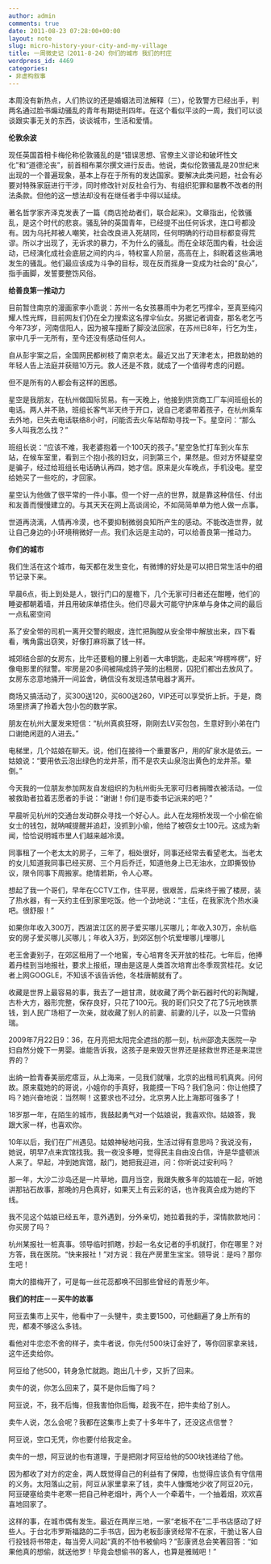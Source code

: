 ```yaml
---
author: admin
comments: true
date: 2011-08-23 07:28:00+00:00
layout: note
slug: micro-history-your-city-and-my-village
title: 一周微史记（2011-8-24）你们的城市 我们的村庄
wordpress_id: 4469
categories:
- 非虚构叙事
---
```


本周没有新热点，人们热议的还是婚姻法司法解释（三），伦敦警方已经出手，判两名通过脸书煽动骚乱的青年有期徒刑四年。在这个看似平淡的一周，我们可以谈谈跟实事无关的东西，谈谈城市，生活和爱情。

**伦敦余波**

现任英国首相卡梅伦称伦敦骚乱的是“错误思想、官僚主义谬论和破坏性文化”和“道德沦丧”，前首相布莱尔撰文进行反击。他说，类似伦敦骚乱是20世纪末出现的一个普遍现象，基本上存在于所有的发达国家。要解决此类问题，社会有必要对特殊家庭进行干涉，同时修改针对反社会行为、有组织犯罪和屡教不改者的刑法条款。但他的这一想法却没有在继任者手中得以延续。

著名哲学家齐泽克发表了一篇《商店抢劫者们，联合起来》。文章指出，伦敦骚乱，是这个时代的悲哀。骚乱钟的英国青年，已经提不出任何诉求，连口号都没有。因为乌托邦被人嘲笑，社会改良进入死胡同，任何明确的行动目标都变得荒谬。所以才出现了，无诉求的暴力，不为什么的骚乱。而在全球范围内看，社会运动，已经演化成社会底层之间的内斗，特权富人阶层，高高在上，斜睨着这些满地发生的骚乱。他们最应该成为斗争的目标，现在反而摇身一变成为社会的“良心”，指手画脚，发誓要整饬风俗。

**给善良第一推动力**

目前暂住南京的漫画家李小乖说：苏州一名女孩暴雨中为老乞丐撑伞，至真至纯闪耀人性光辉，目前网友们仍在全力搜索这名撑伞仙女。另据记者调查，那名老乞丐今年73岁，河南信阳人，因为被车撞断了脚没法回家，在苏州已8年，行乞为生，家中几乎一无所有，至今还没有感动任何人。

自从彭宇案之后，全国网民都树枝了南京老太。最近又出了天津老太，把救助她的年轻人告上法庭并获赔10万元。救人还是不救，就成了一个值得考虑的问题。

但不是所有的人都会有这样的困惑。

星空是我朋友，在杭州做国际贸易。有一天晚上，他接到供货商工厂车间班组长的电话。两人并不熟，班组长客气半天终于开口，说自己老婆带着孩子，在杭州乘车去外地，已失去电话联络8小时，问能否去火车站帮助寻找一下。星空问：“那么多人叫我怎么找？”

班组长说：“应该不难，我老婆抱着一个100天的孩子。”星空急忙打车到火车东站，在候车室里，看到三个抱小孩的妇女，问到第三个，果然是。但对方怀疑星空是骗子，经过给班组长电话确认再四，她才信。原来是火车晚点，手机没电。星空给她买了一些吃的，才回家。

星空认为他做了很平常的一件小事。但一个好一点的世界，就是靠这种信任、付出和友善而慢慢建立的。与其天天在网上高谈阔论，不如简简单单为他人做一点事。

世道再浇漓，人情再冷漠，也不要抑制微弱良知所产生的感动。不能改造世界，就让自己身边的小环境稍微好一点。我们永远是主动的，可以给善良第一推动力。

**你们的城市**

我们生活在这个城市，每天都在发生变化，有微博的好处是可以把日常生活中的细节记录下来。

早晨6点，街上到处是人，银行门口的屋檐下，几个无家可归者还在酣睡，他们的睡姿都朝着墙，并且用破床单捂住头。他们尽最大可能守护床单与身体之间的最后一点私密空间

系了安全带的司机一离开交警的眼皮，连忙把胸膛从安全带中解放出来，四下看看，嘴角露出窃笑，好像打麻将赢了钱一样。

城郊结合部的女房东，比牛还要粗的腰上别着一大串钥匙，走起来“哗楞哗楞”，好像电影里的狱警。牢房是20多间被隔成鸽子笼的出租房，囚犯们都出去放风了。女房东恣意地捅开一间监舍，确信没有发现违禁电器才离开。

商场又搞活动了，买300送120，买600送260，VIP还可以享受折上折。于是，商场里挤满了拎着大包小包的数学家。

朋友在杭州大厦发来短信：“杭州真疯狂呀，刚刚去LV买包包，生意好到小弟在门口谢绝闲逛的人进去。”

电梯里，几个姑娘在聊天。说，他们在接待一个重要客户，用的矿泉水是依云。一姑娘说：“要用依云泡出绿色的龙井茶，而不是农夫山泉泡出黄色的龙井茶。晕倒。”

今天我的一位朋友参加网友自发组织的为杭州街头无家可归者捐赠衣被活动。一位被救助者拉着志愿者的手说：“谢谢！你们是市委书记派来的吧？”

早晨听见杭州的交通台发动群众寻找一个好心人。此人在龙翔桥发现一个小偷在偷女士的钱包，就呐喊提醒并追赶，没抓到小偷，他给了被窃女士100元。这成为新闻，恰恰说明城市里人们越来越冷漠。

同事租了一个老太太的房子，三年了，相处很好，同事还经常去看望老太。当老太的女儿知道我同事已经买房、三个月后乔迁，知道他身上已无油水，立即撕毁协议，限令同事下周搬家。绝情若斯，令人心寒。

想起了我一个哥们，早年在CCTV工作，住平房，很艰苦，后来终于搬了楼房，装了热水器，有一天约主任到家里吃饭。他一个劲地说：“主任，在我家洗个热水澡吧。很舒服！”

如果你年收入300万，西湖滨江区的房子爱买哪儿买哪儿；年收入30万，余杭临安的房子爱买哪儿买哪儿；年收入3万，到郊区刨个坑爱埋哪儿埋哪儿

老王舍妻别子，在郊区租用了一个地窖，专心培育冬天开放的桂花。七年后，他捧着丹桂到当地报社，要求上报纸，理由是这是人类首次培育出冬季观赏桂花。女记者上网GOOGLE，不知该不该告诉他，冬桂唐朝就有了。

收藏是世界上最容易的事，我去了一趟甘肃，就收藏了两个新石器时代的彩陶罐，古朴大方，器形完整，保存良好，只花了100元。我的哥们只交了花了5元地铁票钱，到人民广场相了一次亲，就收藏了别人的前妻、前妻的儿子，以及一只雪纳瑞。

2009年7月22日9：36，在月亮把太阳完全遮挡的那一刻，杭州邵逸夫医院一孕妇自然分娩下一男婴。谁能告诉我，这孩子是来毁灭世界还是拯救世界还是来混世界的？

出纳一脸青春美丽疙瘩豆，从上海来，一见我们就嚷，北京的出租司机真爽。问何故。原来载她的的哥说，小姐你的手真好，我能摸一下吗？我们急问：你让他摸了吗？她兴奋地说：当然啊！这要求也不过分。北京男人比上海那可强多了！

18岁那一年，在陌生的城市，我鼓起勇气对一个姑娘说，我喜欢你。姑娘答，我跟大家一样，也喜欢你。

10年以后，我们在广州遇见。姑娘神秘地问我，生活过得有意思吗？我说没有，她说，明早7点来宾馆找我。我一夜没多睡，觉得民主自由没白信，许是华盛顿派人来了。早起，冲到她宾馆，敲门，她把我迎进，问：你听说过安利吗？

那一年，大沙二沙岛还是一片草地，圆月当空，我跟失散多年的姑娘在一起，听她讲那钻石故事，那晚的月色真好，如果天上有云彩的话，也许我真会成为她的下线。

我不见这个姑娘已经五年，意外遇到，分外亲切，她拉着我的手，深情款款地问：你买房了吗？

杭州某报社一桩真事。领导临时抓瞎，抄起一名女记者的手机就打，你在哪里？对方答，我在医院。“快来报社！”对方说：我在产房里生宝宝。领导说：是吗？那你生吧！

南大的腊梅开了，可是每一丝花蕊都唤不回那些曾经的青葱少年。

**我们的村庄－－买牛的故事**

阿豆去集市上买牛，他看中了一头犍牛，卖主要1500，可他翻遍了身上所有的兜，都凑不够这么多钱。

看他对牛恋恋不舍的样子，卖牛者说，你先付500块订金好了，等你回家拿来钱，这牛还卖给你。

阿豆给了他500，转身急忙就跑。跑出几十步，又折了回来。

卖牛的说，你怎么回来了，莫不是你后悔了吗？

阿豆说，不，我不后悔，但我害怕你后悔，趁我不在，把牛卖给了别人。

卖牛人说，怎么会呢？我都在这集市上卖了十多年牛了，还没这点信誉？

阿豆说，空口无凭，你也要付给我定金。

卖牛的一想，阿豆说的也有道理，于是把刚才阿豆给他的500块钱递给了他。

因为都收了对方的定金，两人既觉得自己的利益有了保障，也觉得应该负有守信用的义务。太阳落山之前，阿豆从家里拿来了钱，卖牛人慷慨地少收了阿豆20元，阿豆硬塞给卖牛老寒一把自己种老烟叶，两个人一个牵着牛，一个抽着烟，欢欢喜喜地回家了。

这样的事，在城市偶有发生。最近在两岸三地，一家“老板不在”二手书店感动了好些人。于台北市罗斯福路的二手书店，因为老板彭康贤经常不在家，干脆让客人自行投钱将书带走，每当旁人问起“真的不怕书被偷吗？”彭康贤总会笑著回答：“如果他真的想偷，就送他罗！毕竟会想偷书的客人，也算是雅贼吧！”
